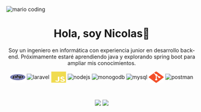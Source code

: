 ![mario coding](https://i.imgur.com/1ZvVkDc.gif)

<h1 align="center">Hola, soy Nicolas👋</h1>
<p align="center">
 Soy un ingeniero en informática con experiencia junior en desarrollo back-end. Próximamente estaré aprendiendo java y explorando spring boot para ampliar mis conocimientos.
</p>
<p align="center">
  <img align="center" alt="php" height="30" width="40" src="https://raw.githubusercontent.com/devicons/devicon/master/icons/php/php-original.svg">
  <img align="center" alt="laravel" height="30" width="40" src="https://cdn.worldvectorlogo.com/logos/laravel-2.svg">
  <img align="center" alt="Js" height="30" width="40" src="https://raw.githubusercontent.com/devicons/devicon/master/icons/javascript/javascript-plain.svg">
  <img align="center" alt="nodejs" height="30" width="40" src="https://cdn.worldvectorlogo.com/logos/nodejs-icon.svg">
  <img align="center" alt="monogodb" height="35" width="35" src="https://cdn.worldvectorlogo.com/logos/mongodb-icon-1.svg">
  <img align="center" alt="mysql" height="35" width="35" src="https://cdn.worldvectorlogo.com/logos/mysql-6.svg">
  <img align="center" alt="git" height="30" width="40" src="https://raw.githubusercontent.com/devicons/devicon/master/icons/git/git-original.svg">
 <img align="center" alt="postman" height="30" width="40" src="https://cdn.worldvectorlogo.com/logos/postman.svg">
</p><br>
<p align="center">
  <img height="150em" src="https://github-readme-stats.vercel.app/api?username=nicolasorrego&count_private=true&include_all_commits=true&show_icons=true&theme=transparent&hide_border=false&show_owner=true">
    <img height="150em" src="https://github-readme-stats.vercel.app/api/top-langs/?username=nicolasorrego&theme=transparent&hide_border=false&&layout=compact">
</p>



